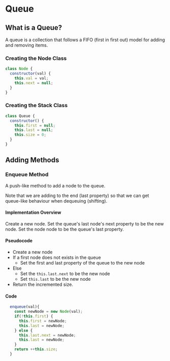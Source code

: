 # Queue

## What is a Queue?

A queue is a collection that follows a FIFO (first in first out) model for adding and removing items.

### Creating the Node Class

```javascript
class Node {
  constructor(val) {
    this.val = val;
    this.next = null;
  }
}
```

### Creating the Stack Class

```javascript
class Queue {
  constructor() {
    this.first = null;
    this.last = null;
    this.size = 0;
  }
}
```

## Adding Methods

### Enqueue Method

A push-like method to add a node to the queue.

Note that we are adding to the end (last property) so that we can get queue-like behaviour when dequeuing (shifting).

#### Implementation Overview

Create a new node. Set the queue's last node's next property to be the new node. Set the node node to be the queue's last property.

#### Pseudocode

- Create a new node
- If a first node does not exists in the queue
  - Set the first and last property of the queue to the new node
- Else
  - Set the `this.last.next` to be the new node
  - Set `this.last` to be the new node
- Return the incremented size.

#### Code

```javascript
  enqueue(val){
    const newNode = new Node(val);
    if(!this.first) {
      this.first = newNode;
      this.last = newNode;
    } else {
      this.last.next = newNode;
      this.last = newNode;
    }
    return ++this.size;
  }
```
